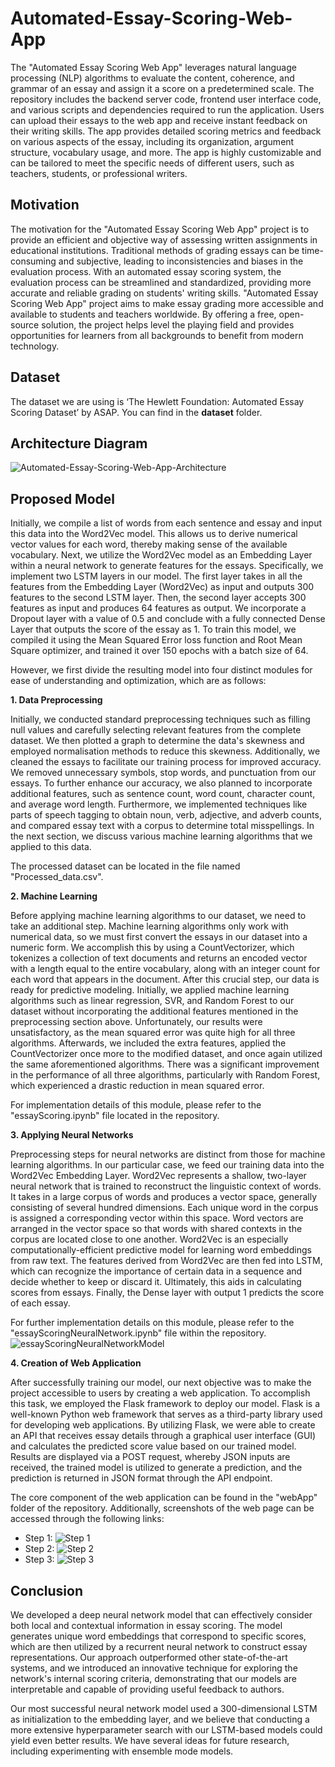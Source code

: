 # Automated-Essay-Scoring-Web-App
The "Automated Essay Scoring Web App" leverages natural language processing (NLP) algorithms to evaluate the content, coherence, and grammar of an essay and assign it a score on a predetermined scale. The repository includes the backend server code, frontend user interface code, and various scripts and dependencies required to run the application.
Users can upload their essays to the web app and receive instant feedback on their writing skills. The app provides detailed scoring metrics and feedback on various aspects of the essay, including its organization, argument structure, vocabulary usage, and more. The app is highly customizable and can be tailored to meet the specific needs of different users, such as teachers, students, or professional writers.

## Motivation
The motivation for the "Automated Essay Scoring Web App" project is to provide an efficient and objective way of assessing written assignments in educational institutions. Traditional methods of grading essays can be time-consuming and subjective, leading to inconsistencies and biases in the evaluation process. With an automated essay scoring system, the evaluation process can be streamlined and standardized, providing more accurate and reliable grading on students' writing skills.
"Automated Essay Scoring Web App" project aims to make essay grading more accessible and available to students and teachers worldwide. By offering a free, open-source solution, the project helps level the playing field and provides opportunities for learners from all backgrounds to benefit from modern technology.

## Dataset
The dataset we are using is ‘The Hewlett Foundation: Automated Essay Scoring Dataset’ by ASAP. You can find in the **dataset** folder.

## Architecture Diagram
![Automated-Essay-Scoring-Web-App-Architecture](https://github.com/KratoSkills/Automated-Essay-Scoring-Web-App/assets/56100874/0e831906-b482-4523-a506-1b0859fe68df)

## Proposed Model
Initially, we compile a list of words from each sentence and essay and input this data into the Word2Vec model. This allows us to derive numerical vector values for each word, thereby making sense of the available vocabulary. Next, we utilize the Word2Vec model as an Embedding Layer within a neural network to generate features for the essays. Specifically, we implement two LSTM layers in our model. The first layer takes in all the features from the Embedding Layer (Word2Vec) as input and outputs 300 features to the second LSTM layer. Then, the second layer accepts 300 features as input and produces 64 features as output. We incorporate a Dropout layer with a value of 0.5 and conclude with a fully connected Dense Layer that outputs the score of the essay as 1. To train this model, we compiled it using the Mean Squared Error loss function and Root Mean Square optimizer, and trained it over 150 epochs with a batch size of 64.

However, we first divide the resulting model into four distinct modules for ease of understanding and optimization, which are as follows:

**1. Data Preprocessing**

Initially, we conducted standard preprocessing techniques such as filling null values and carefully selecting relevant features from the complete dataset. We then plotted a graph to determine the data's skewness and employed normalisation methods to reduce this skewness. Additionally, we cleaned the essays to facilitate our training process for improved accuracy. We removed unnecessary symbols, stop words, and punctuation from our essays. To further enhance our accuracy, we also planned to incorporate additional features, such as sentence count, word count, character count, and average word length. Furthermore, we implemented techniques like parts of speech tagging to obtain noun, verb, adjective, and adverb counts, and compared essay text with a corpus to determine total misspellings. In the next section, we discuss various machine learning algorithms that we applied to this data.

The processed dataset can be located in the file named "Processed_data.csv".

**2. Machine Learning**

Before applying machine learning algorithms to our dataset, we need to take an additional step. Machine learning algorithms only work with numerical data, so we must first convert the essays in our dataset into a numeric form. We accomplish this by using a CountVectorizer, which tokenizes a collection of text documents and returns an encoded vector with a length equal to the entire vocabulary, along with an integer count for each word that appears in the document. After this crucial step, our data is ready for predictive modeling.
Initially, we applied machine learning algorithms such as linear regression, SVR, and Random Forest to our dataset without incorporating the additional features mentioned in the preprocessing section above. Unfortunately, our results were unsatisfactory, as the mean squared error was quite high for all three algorithms. Afterwards, we included the extra features, applied the CountVectorizer once more to the modified dataset, and once again utilized the same aforementioned algorithms. There was a significant improvement in the performance of all three algorithms, particularly with Random Forest, which experienced a drastic reduction in mean squared error.

For implementation details of this module, please refer to the "essayScoring.ipynb" file located in the repository.

**3. Applying Neural Networks**

Preprocessing steps for neural networks are distinct from those for machine learning algorithms. In our particular case, we feed our training data into the Word2Vec Embedding Layer. Word2Vec represents a shallow, two-layer neural network that is trained to reconstruct the linguistic context of words. It takes in a large corpus of words and produces a vector space, generally consisting of several hundred dimensions. Each unique word in the corpus is assigned a corresponding vector within this space. Word vectors are arranged in the vector space so that words with shared contexts in the corpus are located close to one another. Word2Vec is an especially computationally-efficient predictive model for learning word embeddings from raw text. The features derived from Word2Vec are then fed into LSTM, which can recognize the importance of certain data in a sequence and decide whether to keep or discard it. Ultimately, this aids in calculating scores from essays. Finally, the Dense layer with output 1 predicts the score of each essay.

For further implementation details on this module, please refer to the "essayScoringNeuralNetwork.ipynb" file within the repository.
![essayScoringNeuralNetworkModel](https://github.com/KratoSkills/Automated-Essay-Scoring-Web-App/assets/56100874/6ec0f091-ac45-457d-8494-4fc0d3db7d9f)

**4. Creation of Web Application**

After successfully training our model, our next objective was to make the project accessible to users by creating a web application. To accomplish this task, we employed the Flask framework to deploy our model. Flask is a well-known Python web framework that serves as a third-party library used for developing web applications. By utilizing Flask, we were able to create an API that receives essay details through a graphical user interface (GUI) and calculates the predicted score value based on our trained model. Results are displayed via a POST request, whereby JSON inputs are received, the trained model is utilized to generate a prediction, and the prediction is returned in JSON format through the API endpoint.

The core component of the web application can be found in the "webApp" folder of the repository. Additionally, screenshots of the web page can be accessed through the following links:
  - Step 1:
![Step 1](https://github.com/KratoSkills/Automated-Essay-Scoring-Web-App/assets/56100874/e1ad72ad-b58e-424f-8b48-a715e95d646e)
  - Step 2:
![Step 2](https://github.com/KratoSkills/Automated-Essay-Scoring-Web-App/assets/56100874/7de8ae78-9b77-4569-83cc-acec716ef157)
  - Step 3:
![Step 3](https://github.com/KratoSkills/Automated-Essay-Scoring-Web-App/assets/56100874/1954920f-bff9-4a4d-b254-4850d8bee135)

## Conclusion
We developed a deep neural network model that can effectively consider both local and contextual information in essay scoring. The model generates unique word embeddings that correspond to specific scores, which are then utilized by a recurrent neural network to construct essay representations. Our approach outperformed other state-of-the-art systems, and we introduced an innovative technique for exploring the network's internal scoring criteria, demonstrating that our models are interpretable and capable of providing useful feedback to authors.

Our most successful neural network model used a 300-dimensional LSTM as initialization to the embedding layer, and we believe that conducting a more extensive hyperparameter search with our LSTM-based models could yield even better results. We have several ideas for future research, including experimenting with ensemble mode models.
